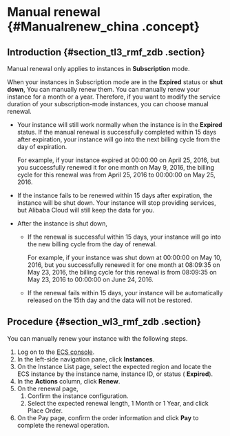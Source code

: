 # Manual renewal {#Manualrenew_china .concept}

## Introduction {#section_tl3_rmf_zdb .section}

Manual renewal only applies to instances in **Subscription** mode.

When your instances in Subscription mode are in the **Expired** status or **shut down**, You can manually renew them. You can manually renew your instance for a month or a year. Therefore, if you want to modify the service duration of your subscription-mode instances, you can choose manual renewal.

-   Your instance will still work normally when the instance is in the **Expired**  status. If the manual renewal is successfully completed within 15 days after expiration, your instance will go into the next billing cycle from the day of expiration.

    For example, if your instance expired at 00:00:00 on April 25, 2016, but you successfully renewed it for one month on May 9, 2016, the billing cycle for this renewal was from April 25, 2016 to 00:00:00 on May 25, 2016.

-   If the instance fails to be renewed within 15 days after expiration, the instance will be shut down. Your instance will stop providing services, but Alibaba Cloud will still keep the data for you.

-   After the instance is shut down,

    -   If the renewal is successful within 15 days, your instance will go into the new billing cycle from the day of renewal.

        For example, if your instance was shut down at 00:00:00 on May 10, 2016, but you successfully renewed it for one month at 08:09:35 on May 23, 2016, the billing cycle for this renewal is from 08:09:35 on May 23, 2016 to 00:00:00 on June 24, 2016.

    -   If the renewal fails within 15 days, your instance will be automatically released on the 15th day and the data will not be restored.

## Procedure {#section_wl3_rmf_zdb .section}

You can manually renew your instance with the following steps.

1.  Log on to the [ECS console](https://ecs.console.aliyun.com/#/home).
2.  In the left-side navigation pane, click **Instances**.
3.  On the Instance List page, select the expected region and locate the ECS instance by the instance name, instance ID, or status \( **Expired**\).
4.  In the **Actions** column, click **Renew**.
5.  On the renewal page,
    1.  Confirm the instance configuration.
    2.  Select the expected renewal length, 1 Month or 1 Year, and click Place Order.
6.  On the Pay page, confirm the order information and click **Pay** to complete the renewal operation.

